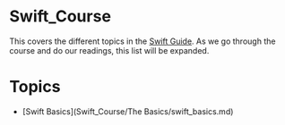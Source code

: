 # Swift_Course
This covers the different topics in the [Swift Guide](https://www.swift.org/). As we go through the course and do our readings, this list will be expanded.

# Topics
- [Swift Basics](Swift_Course/The Basics/swift_basics.md)

